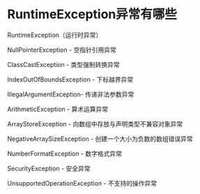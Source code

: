 # RuntimeException异常有哪些



RuntimeException（运行时异常）

NullPointerException - 空指针引用异常

ClassCastException - 类型强制转换异常

IndexOutOfBoundsException - 下标越界异常

IllegalArgumentException- 传递非法参数异常

ArithmeticException - 算术运算异常

ArrayStoreException - 向数组中存放与声明类型不兼容对象异常

NegativeArraySizeException - 创建一个大小为负数的数组错误异常

NumberFormatException - 数字格式异常

SecurityException - 安全异常

UnsupportedOperationException - 不支持的操作异常